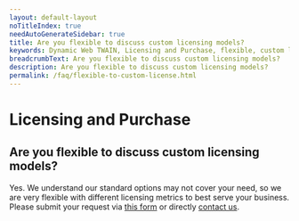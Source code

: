 ```yaml
---
layout: default-layout
noTitleIndex: true
needAutoGenerateSidebar: true
title: Are you flexible to discuss custom licensing models?
keywords: Dynamic Web TWAIN, Licensing and Purchase, flexible, custom licensing
breadcrumbText: Are you flexible to discuss custom licensing models?
description: Are you flexible to discuss custom licensing models?
permalink: /faq/flexible-to-custom-license.html
---
```


# Licensing and Purchase

## Are you flexible to discuss custom licensing models?

Yes. We understand our standard options may not cover your need, so we are very flexible with different licensing metrics to best serve your business. Please submit your request via <a href="" target="_blank">this form</a> or directly <a href="" target="_blank">contact us</a>.
